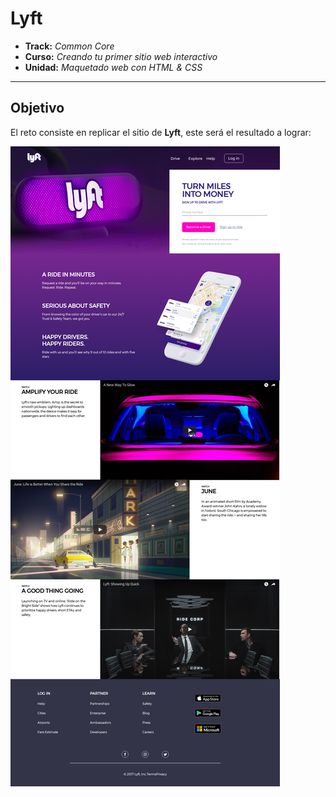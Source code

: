 # Lyft

* **Track:** _Common Core_
* **Curso:** _Creando tu primer sitio web interactivo_
* **Unidad:** _Maquetado web con HTML & CSS_

***

## Objetivo

El reto consiste en replicar el sitio de **Lyft**, este será el resultado
a lograr:

![Lyft Website](docs/fullpage.png)



